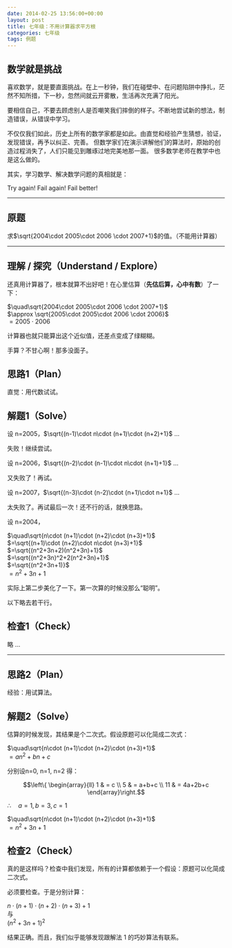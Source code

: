 ```yaml
---
date: 2014-02-25 13:56:00+00:00
layout: post
title: 七年级：不用计算器求平方根
categories: 七年级
tags: 例题
---
```


## 数学就是挑战

喜欢数学，就是要直面挑战。在上一秒钟，我们在碰壁中、在问题陷阱中挣扎，茫然不知所措，下一秒，忽然间就云开雾散，生活再次充满了阳光。

要相信自己，不要去顾虑别人是否嘲笑我们摔倒的样子。不断地尝试新的想法，制造错误，从错误中学习。

不仅仅我们如此，历史上所有的数学家都是如此。由直觉和经验产生猜想，验证，发现错误，再予以纠正、完善。
但数学家们在演示讲解他们的算法时，原始的创造过程消失了，人们只能见到雕琢过地完美地那一面。
很多数学老师在教学中也是这么做的。

其实，学习数学、解决数学问题的真相就是：

Try again! Fail again! Fail better!

----

## 原题

求$\sqrt{2004\cdot 2005\cdot 2006 \cdot 2007+1}$的值。（不能用计算器）

----

## 理解 / 探究（Understand / Explore）

还真用计算器了，根本就算不出好吧！在心里估算（**先估后算，心中有数**）了一下：

$\quad\sqrt{2004\cdot 2005\cdot 2006 \cdot 2007+1}$  
$\approx \sqrt{2005\cdot 2005\cdot 2006 \cdot 2006}$  
$=2005\cdot 2006$

计算器也就只能算出这个近似值，还差点变成了绿糊糊。

手算？不甘心啊！那多没面子。

## 思路1（Plan）

直觉：用代数试试。

## 解题1（Solve）

设 n=2005，$\sqrt{(n-1)\cdot n\cdot (n+1)\cdot (n+2)+1}$ ...

失败！继续尝试。

设 n=2006，$\sqrt{(n-2)\cdot (n-1)\cdot n\cdot (n+1)+1}$ ...

又失败了！再试。

设 n=2007，$\sqrt{(n-3)\cdot (n-2)\cdot (n+1)\cdot n+1}$ ...

太失败了。再试最后一次！还不行的话，就换思路。

设 n=2004，

$\quad\sqrt{n\cdot (n+1)\cdot (n+2)\cdot (n+3)+1}$  
$=\sqrt{(n+1)\cdot (n+2)\cdot n\cdot (n+3)+1}$  
$=\sqrt{(n^2+3n+2)(n^2+3n)+1}$  
$=\sqrt{(n^2+3n)^2+2(n^2+3n)+1}$  
$=\sqrt{(n^2+3n+1)}$  
$=n^2+3n+1$

实际上第二步美化了一下。第一次算的时候没那么“聪明”。

以下略去若干行。

## 检查1（Check）

略 ...

----

## 思路2（Plan）

经验：用试算法。

## 解题2（Solve）

估算的时候发现，其结果是个二次式。假设原题可以化简成二次式：

$\quad\sqrt{n\cdot (n+1)\cdot (n+2)\cdot (n+3)+1}$  
$=an^2+bn+c$

分别设n=0, n=1, n=2 得：

$$\left\{ \begin{array}{ll}
1 & = c \\
5 & = a+b+c \\
11 & = 4a+2b+c
\end{array}\right.$$

$\therefore \quad a=1, b= 3, c=1$

$\quad\sqrt{n\cdot (n+1)\cdot (n+2)\cdot (n+3)+1}$  
$=n^2+3n+1$

## 检查2（Check）

真的是这样吗？检查中我们发现，所有的计算都依赖于一个假设：原题可以化简成二次式。

必须要检查。于是分别计算：

${n\cdot (n+1)\cdot (n+2)\cdot (n+3)+1}$  
与  
$(n^2+3n+1)^2$

结果正确。而且，我们似乎能够发现跟解法 1 的巧妙算法有联系。
